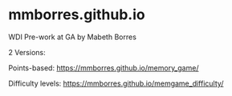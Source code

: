 # mmborres.github.io

WDI Pre-work at GA by Mabeth Borres

2 Versions:

Points-based: https://mmborres.github.io/memory_game/

Difficulty levels: https://mmborres.github.io/memgame_difficulty/
